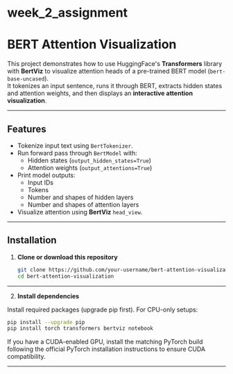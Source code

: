 # week_2_assignment
# BERT Attention Visualization

This project demonstrates how to use HuggingFace's **Transformers** library with **BertViz** to visualize attention heads of a pre-trained BERT model (`bert-base-uncased`).  
It tokenizes an input sentence, runs it through BERT, extracts hidden states and attention weights, and then displays an **interactive attention visualization**.

---

## Features
- Tokenize input text using `BertTokenizer`.
- Run forward pass through `BertModel` with:
  - Hidden states (`output_hidden_states=True`)
  - Attention weights (`output_attentions=True`)
- Print model outputs:
  - Input IDs
  - Tokens
  - Number and shapes of hidden layers
  - Number and shapes of attention layers
- Visualize attention using **BertViz** `head_view`.

---

## Installation

1. **Clone or download this repository**  
   ```bash
   git clone https://github.com/your-username/bert-attention-visualization.git
   cd bert-attention-visualization
---

2. **Install dependencies**

Install required packages (upgrade pip first). For CPU-only setups:

```bash
pip install --upgrade pip
pip install torch transformers bertviz notebook
```

If you have a CUDA-enabled GPU, install the matching PyTorch build following the official PyTorch installation instructions to ensure CUDA compatibility.

--- 
